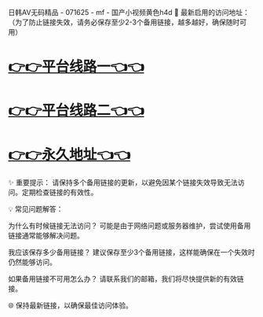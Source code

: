 日韩AV无码精品 - 071625 - mf - 国产小视频黄色h4d
🌟 最新启用的访问地址：（为了防止链接失效，请务必保存至少2-3个备用链接，越多越好，确保随时可用）

# [👉👉平台线路一👈👈](https://za52.run)

# [👉👉平台线路二👈👈](https://za53.run)

# [👉👉永久地址👈👈](https://za51.run)

✨ 重要提示： 请保持多个备用链接的更新，以避免因某个链接失效导致无法访问。定期检查链接的有效性。

💡 常见问题解答：

为什么有时候链接无法访问？
可能是由于网络问题或服务器维护，尝试使用备用链接通常能够解决问题。

我应该保存多少备用链接？
建议保存至少3个备用链接，这样能确保在一个失效时仍然能够访问。

如果备用链接不可用怎么办？
请联系我们的邮箱，我们将尽快提供新的有效链接。

🌐 保持最新链接，以确保最佳访问体验。
